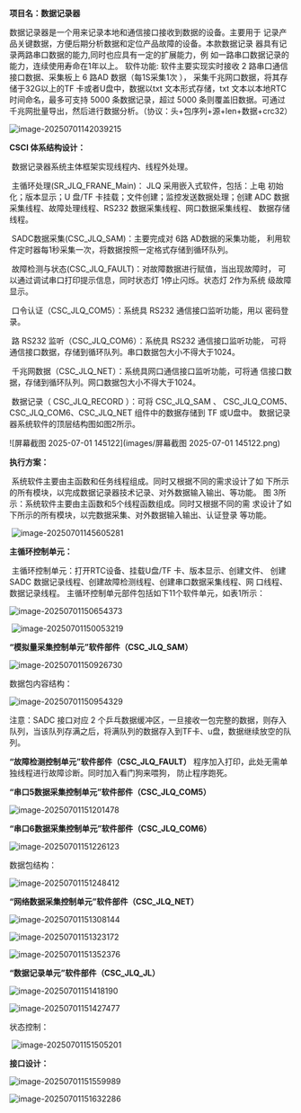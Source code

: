 **项目名：数据记录器**

数据记录器是一个用来记录本地和通信接口接收到数据的设备。主要用于 记录产品关键数据，方便后期分析数据和定位产品故障的设备。本款数据记录 器具有记录两路串口数据的能力,同时也应具有一定的扩展能力，例 如一路串口数据记录的能力，连续使用寿命在1年以上。  软件功能: 软件主要实现实时接收 2 路串口通信接口数据、采集板上 6 路AD 数据（每1S采集1次 ）， 采集千兆网口数据，将其存储于32G以上的TF 卡或者U盘中，数据以txt 文本形式存储，txt 文本以本地RTC 时间命名，最多可支持 5000 条数据记录，超过 5000 条则覆盖旧数据。可通过千兆网批量导出，然后进行数据分析。（协议：头+包序列+源+len+数据+crc32） 

![image-20250701142039215](images/image-20250701142039215.png)

**CSCI 体系结构设计：**

​	数据记录器系统主体框架实现线程内、线程外处理。

​	主循环处理(SR_JLQ_FRANE_Main)： JLQ 采用嵌入式软件，包括：上电 初始化；版本显示；U 盘/TF 卡挂载；文件创建；监控发送数据处理；创建 ADC 数据采集线程、故障处理线程、RS232 数据采集线程、网口数据采集线程、 数据存储线程。  

​	SADC数据采集(CSC_JLQ_SAM)：主要完成对 6路 AD数据的采集功能， 利用软件定时器每1秒采集一次，将数据按照一定格式存储到循环队列。  

​	故障检测与状态(CSC_JLQ_FAULT)：对故障数据进行赋值，当出现故障时， 可以通过调试串口打印提示信息，同时状态灯 1停止闪烁。状态灯 2作为系统 级故障显示。

​	口令认证（CSC_JLQ_COM5）：系统具 RS232 通信接口监听功能，用以 密码登录。 

​	路 RS232 监听（CSC_JLQ_COM6）：系统具 RS232 通信接口监听功能， 可将通信接口数据，存储到循环队列。串口数据包大小不得大于1024。 

​	千兆网数据（CSC_JLQ_NET）：系统具网口通信接口监听功能，可将通 信接口数据，存储到循环队列。网口数据包大小不得大于1024。 

​	 数据记录（ CSC_JLQ_RECORD ）：可将 CSC_JLQ_SAM 、 CSC_JLQ_COM5、CSC_JLQ_COM6、CSC_JLQ_NET 组件中的数据存储到 TF 或U盘中。  数据记录器系统软件的顶层结构图如图2所示。

![屏幕截图 2025-07-01 145122](images/屏幕截图 2025-07-01 145122.png)

**执行方案：**

​	系统软件主要由主函数和任务线程组成。同时又根据不同的需求设计了如 下所示的所有模块，以完成数据记录器技术记录、对外数据输入输出、等功能。 图 3所示：系统软件主要由主函数和5个线程函数组成。同时又根据不同的需 求设计了如下所示的所有模块，以完数据采集、对外数据输入输出、认证登录 等功能。

​	![image-20250701145605281](images/image-20250701145605281.png)

**主循环控制单元：**

​	主循环控制单元：打开RTC设备、挂载U盘/TF 卡、版本显示、创建文件、 创建 SADC 数据记录线程、创建故障检测线程、创建串口数据采集线程、网 口线程、数据记录线程。  主循环控制单元部件包括如下11个软件单元，如表1所示：

![image-20250701150654373](images/image-20250701150654373.png)

​	![image-20250701150053219](images/image-20250701150053219.png)

**“模拟量采集控制单元”软件部件（CSC_JLQ_SAM）**

![image-20250701150926730](images/image-20250701150926730.png)

数据包内容结构：

![image-20250701150954329](images/image-20250701150954329.png)

注意：SADC 接口对应 2 个乒乓数据缓冲区，一旦接收一包完整的数据，则存入队列，当该队列存满之后，将满队列的数据存入到TF卡、u盘，数据继续放空的队列。

**“故障检测控制单元”软件部件（CSC_JLQ_FAULT）**  程序加入打印，此处无需单独线程进行故障诊断。同时加入看门狗来喂狗， 防止程序跑死。

**“串口5数据采集控制单元”软件部件（CSC_JLQ_COM5）**

![image-20250701151201478](images/image-20250701151201478.png)

**“串口6数据采集控制单元”软件部件（CSC_JLQ_COM6）**

![image-20250701151226123](images/image-20250701151226123.png)

数据包结构：

![image-20250701151248412](images/image-20250701151248412.png)

**“网络数据采集控制单元”软件部件（CSC_JLQ_NET）**

![image-20250701151308144](images/image-20250701151308144.png)

![image-20250701151323172](images/image-20250701151323172.png)

![image-20250701151352376](images/image-20250701151352376.png)

**“数据记录单元”软件部件（CSC_JLQ_JL）**

![image-20250701151418190](images/image-20250701151418190.png)

![image-20250701151427477](images/image-20250701151427477.png)

状态控制：

​	![image-20250701151505201](images/image-20250701151505201.png)

**接口设计：**

![image-20250701151559989](images/image-20250701151559989.png)

![image-20250701151632286](images/image-20250701151632286.png)
